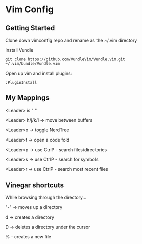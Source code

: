 # Vim Config

## Getting Started

Clone down vimconfig repo and rename as the ~/.vim directory

Install Vundle

```
git clone https://github.com/VundleVim/Vundle.vim.git ~/.vim/bundle/Vundle.vim
```

Open up vim and install plugins:

```
:PluginInstall
```

## My Mappings

&lt;Leader&gt; is " "

&lt;Leader&gt; h/j/k/l -&gt; move between buffers

&lt;Leader&gt;o -&gt; toggle NerdTree 

&lt;Leader&gt;f -&gt; open a code fold

&lt;Leader&gt;p -&gt; use CtrlP - search files/directories

&lt;Leader&gt;s -&gt; use CtrlP - search for symbols

&lt;Leader&gt;r -&gt; use CtrlP - search most recent files

## Vinegar shortcuts

While browsing through the directory...

"-" -&gt; moves up a directory

d -&gt; creates a directory

D -&gt; deletes a directory under the cursor

% - creates a new file
